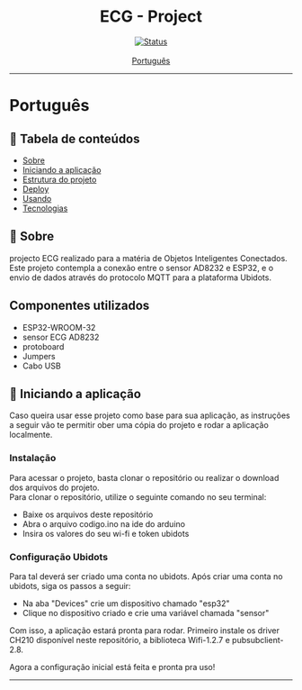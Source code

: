<h1 align="center">ECG - Project</h1>

<div align="center">

[![Status](https://img.shields.io/badge/status-active-success.svg)]() <br><br>
[Português](#pt)

</div>

---

# Português <a name = "pt"></a>

## 📝 Tabela de conteúdos

- [Sobre](#about_pt)
- [Iniciando a aplicação](#getting_started_pt)
- [Estrutura do projeto](#project_structure_pt)
- [Deploy](#deployment_pt)
- [Usando](#usage_pt)
- [Tecnologias](#built_using_pt)

## 🧐 Sobre <a name = "about_pt"></a>

projecto ECG realizado para a matéria de Objetos Inteligentes Conectados. Este projeto contempla a conexão entre o sensor AD8232 e ESP32, e o envio de dados através do protocolo MQTT para a plataforma Ubidots.

## Componentes utilizados

- ESP32-WROOM-32
- sensor ECG AD8232
- protoboard
- Jumpers
- Cabo USB

## 🏁 Iniciando a aplicação <a name = "getting_started_pt"></a>

Caso queira usar esse projeto como base para sua aplicação, as instruções a seguir vão te permitir ober uma cópia do projeto e rodar a aplicação localmente.

### Instalação

Para acessar o projeto, basta clonar o repositório ou realizar o download dos arquivos do projeto.<br>
Para clonar o repositório, utilize o seguinte comando no seu terminal:

- Baixe os arquivos deste repositório
- Abra o arquivo codigo.ino na ide do arduino
- Insira os valores do seu wi-fi e token ubidots

### Configuração Ubidots

Para tal deverá ser criado uma conta no ubidots. Após criar uma conta no ubidots, siga os passos a seguir:

- Na aba "Devices" crie um dispositivo chamado "esp32"
- Clique no dispositivo criado e crie uma variável chamada "sensor"

Com isso, a aplicação estará pronta para rodar. Primeiro instale os driver CH210 disponível neste repositório, a biblioteca Wifi-1.2.7 e pubsubclient-2.8.

Agora a configuração inicial está feita e pronta pra uso!

---
